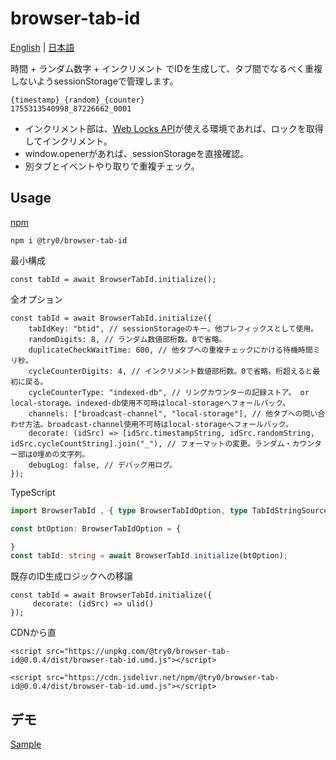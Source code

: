 # browser-tab-id

[English](./README.md) | [日本語](./README.ja.md)

時間 + ランダム数字 + インクリメント でIDを生成して、タブ間でなるべく重複しないようsessionStorageで管理します。  


```
{timestamp}_{random}_{counter}
1755313540998_87226662_0001
```

* インクリメント部は、[Web Locks API](https://developer.mozilla.org/ja/docs/Web/API/Web_Locks_API)が使える環境であれば、ロックを取得してインクリメント。
* window.openerがあれば、sessionStorageを直接確認。
* 別タブとイベントやり取りで重複チェック。


## Usage

[npm](https://www.npmjs.com/package/@try0/browser-tab-id)
```
npm i @try0/browser-tab-id
```

最小構成
```JS
const tabId = await BrowserTabId.initialize();
```

全オプション
```JS
const tabId = await BrowserTabId.initialize({
    tabIdKey: "btid", // sessionStorageのキー。他プレフィックスとして使用。
    randomDigits: 8, // ランダム数値部桁数。0で省略。
    duplicateCheckWaitTime: 600, // 他タブへの重複チェックにかける待機時間ミリ秒。
    cycleCounterDigits: 4, // インクリメント数値部桁数。0で省略。桁超えると最初に戻る。
    cycleCounterType: "indexed-db", // リングカウンターの記録ストア。 or local-storage。indexed-db使用不可時はlocal-storageへフォールバック。
    channels: ["broadcast-channel", "local-storage"], // 他タブへの問い合わせ方法。broadcast-channel使用不可時はlocal-storageへフォールバック。
    decorate: (idSrc) => [idSrc.timestampString, idSrc.randomString, idSrc.cycleCountString].join("_"), // フォーマットの変更。ランダム・カウンター部は0埋めの文字列。
    debugLog: false, // デバッグ用ログ。
});
```

TypeScript
```ts
import BrowserTabId , { type BrowserTabIdOption, type TabIdStringSource } from '@try0/browser-tab-id'

const btOption: BrowserTabIdOption = {

}
const tabId: string = await BrowserTabId.initialize(btOption);

```

既存のID生成ロジックへの移譲
```JS
const tabId = await BrowserTabId.initialize({
     decorate: (idSrc) => ulid()
});
```

CDNから直
```
<script src="https://unpkg.com/@try0/browser-tab-id@0.0.4/dist/browser-tab-id.umd.js"></script>
```
```
<script src="https://cdn.jsdelivr.net/npm/@try0/browser-tab-id@0.0.4/dist/browser-tab-id.umd.js"></script>
```


## デモ

[Sample](https://try0.github.io/browser-tab-id/index.html)
